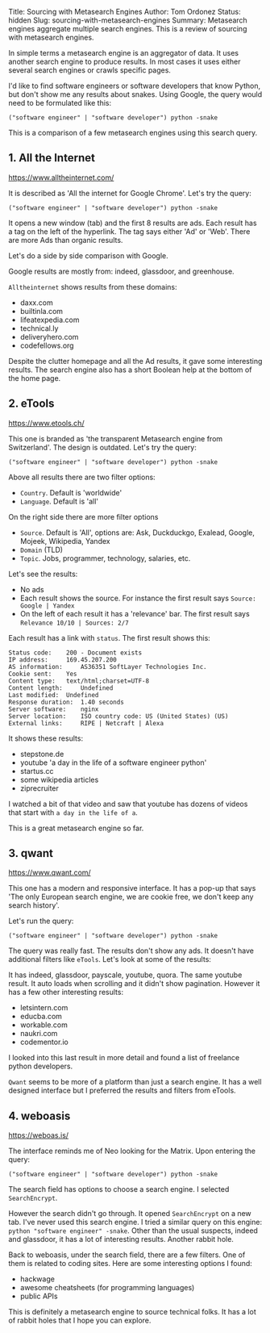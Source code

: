 Title: Sourcing with Metasearch Engines
Author: Tom Ordonez
Status: hidden
Slug: sourcing-with-metasearch-engines
Summary: Metasearch engines aggregate multiple search engines. This is a review of sourcing with metasearch engines.

In simple terms a metasearch engine is an aggregator of data. It uses another search engine to produce results. In most cases it uses either several search engines or crawls specific pages.

I'd like to find software engineers or software developers that know Python, but don't show me any results about snakes. Using Google, the query would need to be formulated like this:

    ("software engineer" | "software developer") python -snake

This is a comparison of a few metasearch engines using this search query.


## 1. All the Internet
https://www.alltheinternet.com/

It is described as 'All the internet for Google Chrome'. Let's try the query:

    ("software engineer" | "software developer") python -snake

It opens a new window (tab) and the first 8 results are ads. Each result has a tag on the left of the hyperlink. The tag says either 'Ad' or 'Web'. There are more Ads than organic results.

Let's do a side by side comparison with Google.

Google results are mostly from: indeed, glassdoor, and greenhouse.

`Alltheinternet` shows results from these domains:

* daxx.com
* builtinla.com
* lifeatexpedia.com
* technical.ly
* deliveryhero.com
* codefellows.org

Despite the clutter homepage and all the Ad results, it gave some interesting results. The search engine also has a short Boolean help at the bottom of the home page.

## 2. eTools
https://www.etools.ch/

This one is branded as 'the transparent Metasearch engine from Switzerland'. The design is outdated. Let's try the query:

    ("software engineer" | "software developer") python -snake

Above all results there are two filter options:

* `Country`. Default is 'worldwide'
* `Language`. Default is 'all'

On the right side there are more filter options

* `Source`. Default is 'All', options are: Ask, Duckduckgo, Exalead, Google, Mojeek, Wikipedia, Yandex
* `Domain` (TLD)
* `Topic`. Jobs, programmer, technology, salaries, etc.

Let's see the results:

* No ads
* Each result shows the source. For instance the first result says `Source: Google | Yandex`
* On the left of each result it has a 'relevance' bar. The first result says `Relevance 10/10 | Sources: 2/7`

Each result has a link with `status`. The first result shows this:

    Status code:    200 - Document exists
    IP address:     169.45.207.200
    AS information:     AS36351 SoftLayer Technologies Inc.
    Cookie sent:    Yes
    Content type:   text/html;charset=UTF-8
    Content length:     Undefined
    Last modified:  Undefined
    Response duration:  1.40 seconds
    Server software:    nginx
    Server location:    ISO country code: US (United States) (US)
    External links:     RIPE | Netcraft | Alexa

It shows these results:

* stepstone.de
* youtube 'a day in the life of a software engineer python'
* startus.cc
* some wikipedia articles
* ziprecruiter

I watched a bit of that video and saw that youtube has dozens of videos that start with `a day in the life of a`.

This is a great metasearch engine so far.

## 3. qwant
https://www.qwant.com/

This one has a modern and responsive interface. It has a pop-up that says 'The only European search engine, we are cookie free, we don't keep any search history'.

Let's run the query:

    ("software engineer" | "software developer") python -snake

The query was really fast. The results don't show any ads. It doesn't have additional filters like `eTools`. Let's look at some of the results:

It has indeed, glassdoor, payscale, youtube, quora. The same youtube result. It auto loads when scrolling and it didn't show pagination. However it has a few other interesting results:

* letsintern.com
* educba.com
* workable.com
* naukri.com
* codementor.io

I looked into this last result in more detail and found a list of freelance python developers.

`Qwant` seems to be more of a platform than just a search engine. It has a well designed interface but I preferred the results and filters from eTools.

## 4. weboasis
https://weboas.is/

The interface reminds me of Neo looking for the Matrix. Upon entering the query:

    ("software engineer" | "software developer") python -snake

The search field has options to choose a search engine. I selected `SearchEncrypt`.

However the search didn't go through. It opened `SearchEncrypt` on a new tab. I've never used this search engine. I tried a similar query on this engine: `python "software engineer" -snake`. Other than the usual suspects, indeed and glassdoor, it has a lot of interesting results. Another rabbit hole.

Back to weboasis, under the search field, there are a few filters. One of them is related to coding sites. Here are some interesting options I found:

* hackwage
* awesome cheatsheets (for programming languages)
* public APIs

This is definitely a metasearch engine to source technical folks. It has a lot of rabbit holes that I hope you can explore.